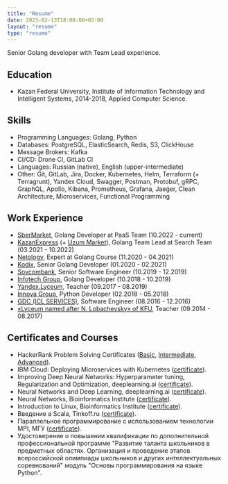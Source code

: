 ```yaml
---
title: "Resume"
date: 2023-02-13T18:00:00+03:00
layout: "resume"
type: "resume"
---
```


Senior Golang developer with Team Lead experience.

## Education

* Kazan Federal University, Institute of Information Technology and Intelligent
Systems, 2014-2018, Applied Computer Science.

## Skills

* Programming Languages: Golang, Python
* Databases: PostgreSQL, ElasticSearch, Redis, S3, ClickHouse
* Message Brokers: Kafka
* CI/CD: Drone CI, GitLab CI
* Languages: Russian (native), English (upper-intermediate)
* Other: Git, GitLab, Jira, Docker, Kubernetes, Helm, Terraform (+ Terragrunt),
Yandex Cloud, Swagger, Postman, Protobuf, gRPC, GraphQL, Apollo, Kibana,
Prometheus, Grafana, Jaeger, Clean Architecture, Microservices, Functional
Programming

## Work Experience

* [SberMarket](https://sbermarket.ru), Golang Developer at PaaS Team (10.2022 - current)
* [KazanExpress](https://kazanexpress.ru) (+ [Uzum Market](https://uzum.uz/)), Golang Team Lead at Search Team (03.2021 - 10.2022)
* [Netology](https://netology.ru), Expert at Golang Course (11.2020 - 04.2021)
* [Kodix](https://agency.kodix.ru/), Senior Golang Developer (01.2020 - 02.2021)
* [Sovcombank](https://sovcombank.ru), Senior Software Engineer (10.2019 - 12.2019)
* [Infotech Group](https://www.infotech.group/), Golang Developer (10.2018 - 10.2019)
* [Yandex.Lyceum](https://yandexlyceum.ru/), Teacher (09.2017 - 08.2019)
* [Innova Group](https://innovacompanies.com/), Python Developer (02.2018 - 05.2018)
* [GDC (ICL SERVICES)](http://icl-services.com/), Software Engineer (08.2016 - 12.2016)
* [«Lyceum named after N. Lobachevsky» of KFU](https://kpfu.ru/liceum), Teacher (09.2014 - 08.2017)

## Certificates and Courses 

- HackerRank Problem Solving Certificates ([Basic](https://www.hackerrank.com/certificates/34d43c18635d), [Intermediate](https://www.hackerrank.com/certificates/ecc777c2842a), [Advanced](https://www.hackerrank.com/certificates/df000de9d399)).
- IBM Cloud: Deploying Microservices with Kubernetes ([certificate](https://www.coursera.org/account/accomplishments/certificate/8YD5PVQFBHKE)).
- Improving Deep Neural Networks: Hyperparameter tuning, Regularization and Optimization, deeplearning.ai ([certificate](https://www.coursera.org/account/accomplishments/certificate/8B6U4TYN9K83)).
- Neural Networks and Deep Learning, deeplearning.ai ([certificate](https://www.coursera.org/account/accomplishments/certificate/RNA9D7YTE9LY)).
- Neural Networks, Bioinformatics Institute ([certificate](https://stepik.org/certificate/e76394b2a12210c8785eaee1ba321507cc38b12c.pdf)).
- Introduction to Linux, Bioinformatics Institute ([certificate](https://stepik.org/certificate/a5be96ccb072ab5111d87827a136717d8cd3b07c.pdf)).
- Введение в Scala, Tinkoff.ru ([certificate](https://stepik.org/certificate/be03c58fee7c7a50a60b3a6d9113fa2b8c95fbfc.pdf)).
- Параллельное программирование с использованием технологии MPI, МГУ ([certificate](https://www.intuit.ru/verifydiplomas/101054900)).
- Удостоверение о повышении квалификации по дополнительной профессиональной программе "Развитие таланта школьников в предметных областях. Организация и проведение этапов всероссийской олимпиады школьников и других интеллектуальных соревнований" модуль "Основы программирования на языке Python".